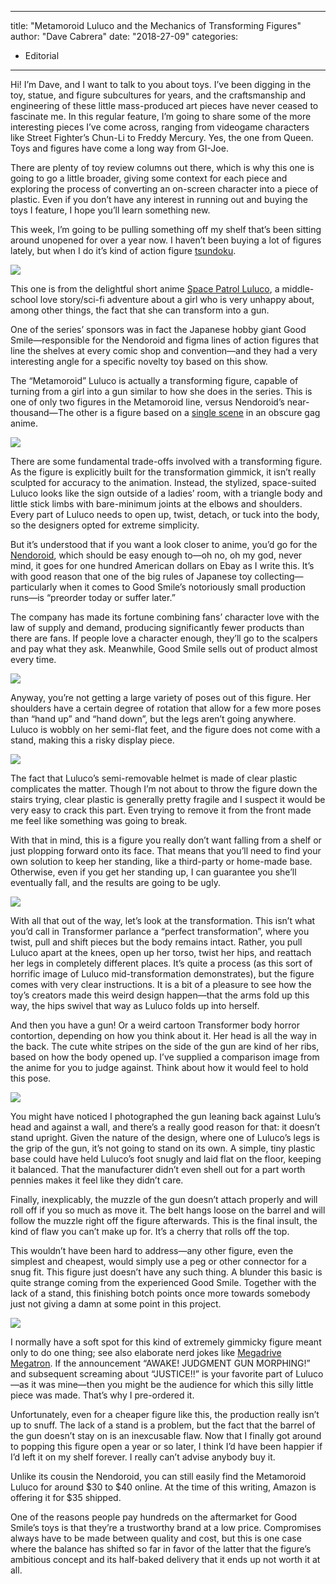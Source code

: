 
---
title: "Metamoroid Luluco and the Mechanics of Transforming Figures"
author: "Dave Cabrera"
date: "2018-27-09"
categories:
- Editorial
---

Hi! I’m Dave, and I want to talk to you about toys. I’ve been digging in the toy, statue, and figure subcultures for years, and the craftsmanship and engineering of these little mass-produced art pieces have never ceased to fascinate me. In this regular feature, I’m going to share some of the more interesting pieces I’ve come across, ranging from videogame characters like Street Fighter’s Chun-Li to Freddy Mercury. Yes, the one from Queen. Toys and figures have come a long way from GI-Joe.

There are plenty of toy review columns out there, which is why this one is going to go a little broader, giving some context for each piece and exploring the process of converting an on-screen character into a piece of plastic. Even if you don’t have any interest in running out and buying the toys I feature, I hope you’ll learn something new.

This week, I’m going to be pulling something off my shelf that’s been sitting around unopened for over a year now. I haven’t been buying a lot of figures lately, but when I do it’s kind of action figure [tsundoku](http://en.wikipedia.org/wiki/Tsundoku).

![](https://i0.wp.com/vrvblog.co/wp-content/uploads/2018/09/box-1024x678.jpg?resize=1024%2C678&#038;ssl=1)

This one is from the delightful short anime [Space Patrol Luluco](http://www.crunchyroll.com/space-patrol-luluco), a middle-school love story/sci-fi adventure about a girl who is very unhappy about, among other things, the fact that she can transform into a gun. 

One of the series’ sponsors was in fact the Japanese hobby giant Good Smile—responsible for the Nendoroid and figma lines of action figures that line the shelves at every comic shop and convention—and they had a very interesting angle for a specific novelty toy based on this show.

The “Metamoroid” Luluco is actually a transforming figure, capable of turning from a girl into a gun similar to how she does in the series. This is one of only two figures in the Metamoroid line, versus Nendoroid’s near-thousand—The other is a figure based on a [single scene](http://www.goodsmile.info/en/product/5185/Metamoroid+wooser.html) in an obscure gag anime.

![](https://i2.wp.com/vrvblog.co/wp-content/uploads/2018/09/1-1-1024x678.jpg?resize=1024%2C678&#038;ssl=1)

There are some fundamental trade-offs involved with a transforming figure. As the figure is explicitly built for the transformation gimmick, it isn’t really sculpted for accuracy to the animation. Instead, the stylized, space-suited Luluco looks like the sign outside of a ladies’ room, with a triangle body and little stick limbs with bare-minimum joints at the elbows and shoulders. Every part of Luluco needs to open up, twist, detach, or tuck into the body, so the designers opted for extreme simplicity.

But it’s understood that if you want a look closer to anime, you’d go for the [Nendoroid](http://www.goodsmile.info/en/product/5745/Nendoroid+Luluco.html), which should be easy enough to—oh no, oh my god, never mind, it goes for one hundred American dollars on Ebay as I write this. It’s with good reason that one of the big rules of Japanese toy collecting—particularly when it comes to Good Smile’s notoriously small production runs—is “preorder today or suffer later.” 

The company has made its fortune combining fans’ character love with the law of supply and demand, producing significantly fewer products than there are fans. If people love a character enough, they’ll go to the scalpers and pay what they ask. Meanwhile, Good Smile sells out of product almost every time.

![](https://i1.wp.com/vrvblog.co/wp-content/uploads/2018/09/2-1-1024x678.jpg?resize=1024%2C678&#038;ssl=1)

Anyway, you’re not getting a large variety of poses out of this figure. Her shoulders have a certain degree of rotation that allow for a few more poses than “hand up” and “hand down”, but the legs aren’t going anywhere. Luluco is wobbly on her semi-flat feet, and the figure does not come with a stand, making this a risky display piece.

![](https://i0.wp.com/vrvblog.co/wp-content/uploads/2018/09/3-1-1024x678.jpg?resize=1024%2C678&#038;ssl=1)

The fact that Luluco’s semi-removable helmet is made of clear plastic complicates the matter. Though I’m not about to throw the figure down the stairs trying, clear plastic is generally pretty fragile and I suspect it would be very easy to crack this part. Even trying to remove it from the front made me feel like something was going to break.

With that in mind, this is a figure you really don’t want falling from a shelf or just plopping forward onto its face. That means that you’ll need to find your own solution to keep her standing, like a third-party or home-made base. Otherwise, even if you get her standing up, I can guarantee you she’ll eventually fall, and the results are going to be ugly.

![](https://i0.wp.com/vrvblog.co/wp-content/uploads/2018/09/5-1024x678.jpg?resize=1024%2C678&#038;ssl=1)

With all that out of the way, let’s look at the transformation. This isn’t what you’d call in Transformer parlance a “perfect transformation”, where you twist, pull and shift pieces but the body remains intact. Rather, you pull Luluco apart at the knees, open up her torso, twist her hips, and reattach her legs in completely different places. It’s quite a process (as this sort of horrific image of Luluco mid-transformation demonstrates), but the figure comes with very clear instructions. It is a bit of a pleasure to see how the toy’s creators made this weird design happen—that the arms fold up this way, the hips swivel that way as Luluco folds up into herself.

And then you have a gun! Or a weird cartoon Transformer body horror contortion, depending on how you think about it. Her head is all the way in the back. The cute white stripes on the side of the gun are kind of her ribs, based on how the body opened up. I’ve supplied a comparison image from the anime for you to judge against. Think about how it would feel to hold this pose.

![](https://i1.wp.com/vrvblog.co/wp-content/uploads/2018/09/6-1024x678.jpg?resize=1024%2C678&#038;ssl=1)

You might have noticed I photographed the gun leaning back against Lulu’s head and against a wall, and there’s a really good reason for that: it doesn’t stand upright. Given the nature of the design, where one of Luluco’s legs is the grip of the gun, it’s not going to stand on its own. A simple, tiny plastic base could have held Luluco’s foot snugly and laid flat on the floor, keeping it balanced. That the manufacturer didn’t even shell out for a part worth pennies makes it feel like they didn’t care.

Finally, inexplicably, the muzzle of the gun doesn’t attach properly and will roll off if you so much as move it. The belt hangs loose on the barrel and will follow the muzzle right off the figure afterwards. This is the final insult, the kind of flaw you can’t make up for. It’s a cherry that rolls off the top. 

This wouldn’t have been hard to address—any other figure, even the simplest and cheapest, would simply use a peg or other connector for a snug fit. This figure just doesn’t have any such thing. A blunder this basic is quite strange coming from the experienced Good Smile. Together with the lack of a stand, this finishing botch points once more towards somebody just not giving a damn at some point in this project.

![](https://i0.wp.com/vrvblog.co/wp-content/uploads/2018/09/7-1024x678.jpg?resize=1024%2C678&#038;ssl=1)

I normally have a soft spot for this kind of extremely gimmicky figure meant only to do one thing; see also elaborate nerd jokes like [Megadrive Megatron](http://www.otakuusamagazine.com/the-making-of-the-transformer-that-turns-into-a-sega-genesis/). If the announcement “AWAKE! JUDGMENT GUN MORPHING!” and subsequent screaming about “JUSTICE!!” is your favorite part of Luluco—as it was mine—then you might be the audience for which this silly little piece was made. That’s why I pre-ordered it.

Unfortunately, even for a cheaper figure like this, the production really isn’t up to snuff. The lack of a stand is a problem, but the fact that the barrel of the gun doesn’t stay on is an inexcusable flaw. Now that I finally got around to popping this figure open a year or so later, I think I’d have been happier if I’d left it on my shelf forever. I really can’t advise anybody buy it.

Unlike its cousin the Nendoroid, you can still easily find the Metamoroid Luluco for around $30 to $40 online. At the time of this writing, Amazon is offering it for $35 shipped.

One of the reasons people pay hundreds on the aftermarket for Good Smile’s toys is that they’re a trustworthy brand at a low price. Compromises always have to be made between quality and cost, but this is one case where the balance has shifted so far in favor of the latter that the figure’s ambitious concept and its half-baked delivery that it ends up not worth it at all.  
